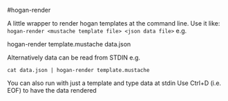 #hogan-render

A little wrapper to render hogan templates at the command line.
Use it like: `hogan-render <mustache template file> <json data file>` e.g.

  hogan-render template.mustache data.json

Alternatively data can be read from STDIN e.g.

    cat data.json | hogan-render template.mustache

You can also run with just a template and type data at stdin
Use Ctrl+D (i.e. EOF) to have the data rendered
